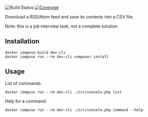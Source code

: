 ![Build Status][build-badge]
[![Coverage][coverage-badge]][coverage-url]

[build-badge]: https://github.com/pawel-slowik/rss-csv/workflows/tests/badge.svg
[coverage-badge]: https://codecov.io/gh/pawel-slowik/rss-csv/branch/master/graph/badge.svg
[coverage-url]: https://codecov.io/gh/pawel-slowik/rss-csv

Download a RSS/Atom feed and save its contents into a CSV file.

Note: this is a job interview task, not a complete solution.

## Installation

	docker compose build dev-cli
	docker compose run --rm dev-cli composer install

## Usage

List of commands:

	docker compose run --rm dev-cli ./src/console.php list

Help for a command:

	docker compose run --rm dev-cli ./src/console.php command --help
